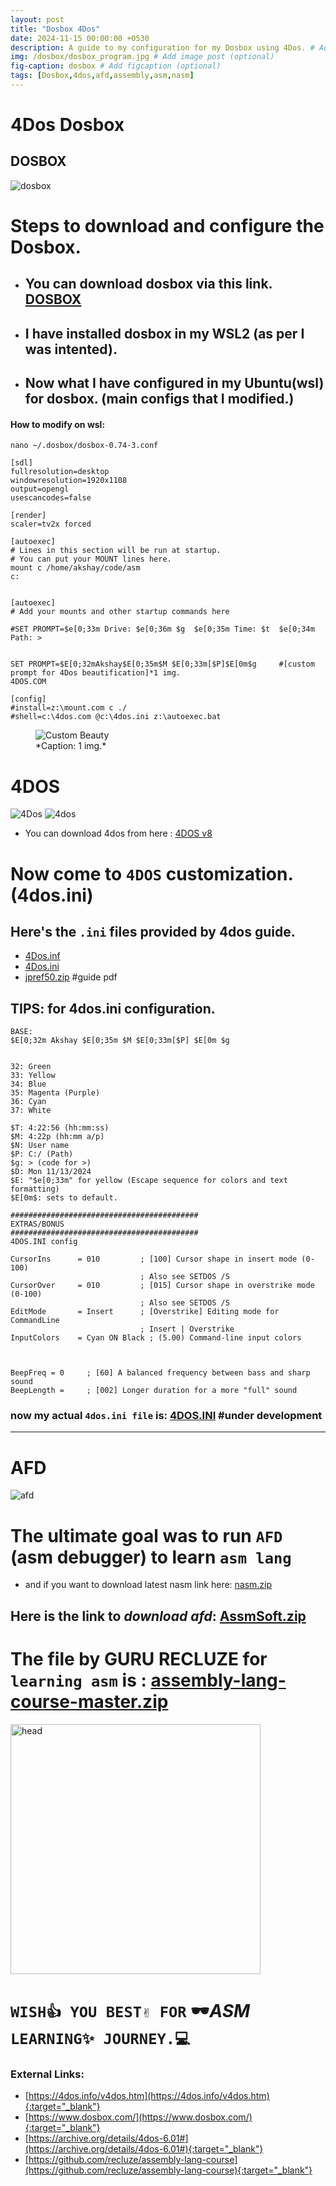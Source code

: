 ```yaml
---
layout: post
title: "Dosbox 4Dos"
date: 2024-11-15 00:00:00 +0530
description: A guide to my configuration for my Dosbox using 4Dos. # Add post description (optional)
img: /dosbox/dosbox_program.jpg # Add image post (optional)
fig-caption: dosbox # Add figcaption (optional)
tags: [Dosbox,4dos,afd,assembly,asm,nasm]
---
```



# 4Dos Dosbox
## DOSBOX
![dosbox](/assets/img/dosbox/dosbox.png)
# Steps to download and configure the Dosbox.

- ## You can download dosbox via this link. [DOSBOX](https://www.dosbox.com/ "Go to Doxbox's official website")
- ## I have installed dosbox in my WSL2 (as per I was intented).
- ## Now what I have configured in my Ubuntu(wsl) for dosbox. (main configs that I modified.)

#### How to modify on wsl:
```shell
nano ~/.dosbox/dosbox-0.74-3.conf
```

```config
[sdl]
fullresolution=desktop
windowresolution=1920x1108
output=opengl
usescancodes=false

[render]
scaler=tv2x forced

[autoexec]
# Lines in this section will be run at startup.
# You can put your MOUNT lines here.
mount c /home/akshay/code/asm
c:


[autoexec]
# Add your mounts and other startup commands here

#SET PROMPT=$e[0;33m Drive: $e[0;36m $g  $e[0;35m Time: $t  $e[0;34m Path: >


SET PROMPT=$E[0;32mAkshay$E[0;35m$M $E[0;33m[$P]$E[0m$g     #[custom prompt for 4Dos beautification]*1 img.
4DOS.COM

[config]
#install=z:\mount.com c ./
#shell=c:\4dos.com @c:\4dos.ini z:\autoexec.bat
```
<figure>
  <img src="/assets/img/dosbox/beauty.png" alt="Custom Beauty">
  <figcaption>*Caption: 1 img.*</figcaption>
</figure>

<!-- other way to do this (i prefer):
| ![custum beauty](/assets/img/dosbox/beauty.png) |
|:--------------------------:|
| *[caption]: 1 img.*      | -->

# 4DOS
![4Dos](/assets/img/dosbox/4dos_31988.webp) ![4dos](/assets/img/dosbox/download.jpg)
- You can download 4dos from here : [4DOS v8](/assets/img/dosbox/4dos800.zip)

# Now come to `4DOS` customization. (4dos.ini)
## Here's the `.ini` files provided by 4dos guide. 
- [4Dos.inf](/assets/img/dosbox/4dosinf.zip)
- [4Dos.ini](/assets/img/dosbox/4dosini.zip)
- [jpref50.zip](/assets/img/dosbox/jpref50.zip) #guide pdf

## TIPS: for 4dos.ini configuration.
```
BASE:
$E[0;32m Akshay $E[0;35m $M $E[0;33m[$P] $E[0m $g


32: Green
33: Yellow
34: Blue
35: Magenta (Purple)
36: Cyan
37: White

$T: 4:22:56 (hh:mm:ss)
$M: 4:22p (hh:mm a/p)
$N: User name
$P: C:/ (Path)
$g: > (code for >)
$D: Mon 11/13/2024
$E: "$e[0;33m" for yellow (Escape sequence for colors and text formatting)
$E[0m$: sets to default.

##########################################
EXTRAS/BONUS
##########################################
4DOS.INI config

CursorIns      = 010         ; [100] Cursor shape in insert mode (0-100)
                             ; Also see SETDOS /S
CursorOver     = 010         ; [015] Cursor shape in overstrike mode (0-100)
                             ; Also see SETDOS /S
EditMode       = Insert      ; [Overstrike] Editing mode for CommandLine
                             ; Insert | Overstrike
InputColors    = Cyan ON Black ; (5.00) Command-line input colors



BeepFreq = 0     ; [60] A balanced frequency between bass and sharp sound
BeepLength =     ; [002] Longer duration for a more "full" sound
```

### now my actual `4dos.ini file` is: [4DOS.INI](/assets/img/dosbox/4DOS.INI) #under development
<hr />

# AFD
![afd](/assets/img/dosbox/AFD.png)
# The ultimate goal was to run `AFD` (asm debugger) to learn `asm lang`
- and if you want to download latest nasm link here: [nasm.zip](/assets/img/dosbox/nasm-2.16.03-dos.zip)
## Here is the link to ***download afd***: [AssmSoft.zip](/assets/img/dosbox/AssmSoft.zip)

# The file by GURU RECLUZE for `learning asm` is : [assembly-lang-course-master.zip](/assets/img/dosbox/assembly-lang-course-master.zip)
<img src="/assets/img/dosbox/afd01.png" alt="head" style="display: inline-block; margin-right: 10px;" width="400">

# `WISH👍 YOU BEST✌️ FOR` 🕶️***ASM*** `LEARNING✨ JOURNEY.💻 `

### External Links:
- [https://4dos.info/v4dos.htm](https://4dos.info/v4dos.htm){:target="_blank"}
- [https://www.dosbox.com/](https://www.dosbox.com/){:target="_blank"}
- [https://archive.org/details/4dos-6.01#](https://archive.org/details/4dos-6.01#){:target="_blank"}
- [https://github.com/recluze/assembly-lang-course](https://github.com/recluze/assembly-lang-course){:target="_blank"}

